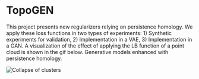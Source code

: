 # TopoGEN

This project presents new regularizers relying on persistence homology. We apply these loss functions in two types of experiments: 1) Synthetic experiments for validation, 2) Implementation in a VAE, 3) Implementation in a GAN. A visualization of the effect of applying the LB function of a point cloud is shown in the gif below. 
Generative models enhanced with persistence homology. 

![Collapse of clusters](https://github.com/JackBJ23/TopoGEN/test1_gif.gif)
